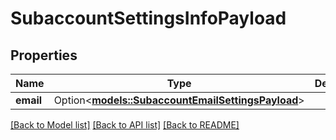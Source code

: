 # SubaccountSettingsInfoPayload

## Properties

Name | Type | Description | Notes
------------ | ------------- | ------------- | -------------
**email** | Option<[**models::SubaccountEmailSettingsPayload**](SubaccountEmailSettingsPayload.md)> |  | [optional]

[[Back to Model list]](../README.md#documentation-for-models) [[Back to API list]](../README.md#documentation-for-api-endpoints) [[Back to README]](../README.md)


